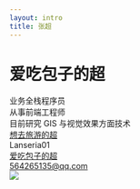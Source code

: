 ```yaml
---
layout: intro
title: 张超
---
```


# 爱吃包子的超

<div class="leading-8 opacity-80">
业务全栈程序员<br>
从事前端工程师<br>
目前研究 GIS 与视觉效果方面技术<br>
</div>

<div my-10 w-min grid="~ cols-[40px_1fr] gap-y4" items-center justify-center>
  <div i-ri-weibo-line op50 ma text-xl/>
  <div><a href="https://weibo.com/u/5176547311" target="_blank">想去旅游的超</a></div>
  <div i-ri-wechat-line op50 ma text-xl/>
  <div><a>Lanseria01</a></div>
  <div i-ri-bilibili-line op50 ma text-xl/>
  <div><a href="https://space.bilibili.com/8487409" target="_blank">爱吃包子的超</a></div>
  <div i-ri-mail-line op50 ma text-xl/>
  <div><a href="mailto:564265135@qq.com" target="_blank">564265135@qq.com</a></div>
</div>

<img src="https://wx.qlogo.cn/mmhead/Q3auHgzwzM7GOwhv9UcDveIfficaoywicZQojy3lRNfR3tr1PQUXZ7QQ/0" rounded-full w-40 abs-tr mt-16 mr-12/>

<div flex="~ gap2">

</div>

<!--
首先先自我介绍一下，我是来自软件事业部的前端开发工程师
-->
